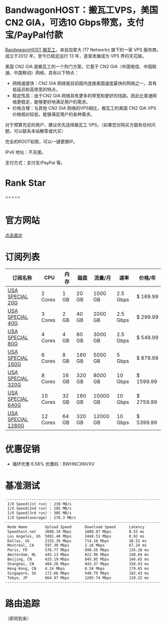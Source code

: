 # BandwagonHOST：搬瓦工VPS，美国CN2 GIA，可选10 Gbps带宽，支付宝/PayPal付款

[BandwagonHOST 搬瓦工](https://bwh81.net/aff.php?aff=66695)，来自加拿大 IT7 Networks 旗下的一家 VPS 服务商，成立于2012 年，至今已稳定运行 13 年，逐渐发展成为 VPS 界的天花板。

美国 CN2 GIA 是搬瓦工的一个热门方案，它基于 CN2 GIA（中国电信、中国联通、中国移动）网络，具有以下特点：

- 网络速度快：CN2 GIA 网络是目前国内连接美国速度最快的网络之一，具有低延迟和高带宽的特点。
- 稳定性高：由于CN2 GIA 网络具有更多的带宽和更好的线路，因此比普通网络更稳定，能够更好地满足用户的需求。
- 价格合理：与其他 CN2 GIA 网络的VPS相比，搬瓦工的美国 CN2 GIA VPS 价格相对较低，能够满足用户的各种需求。

对于预算充足的用户，建议优先选择搬瓦工 VPS。（如果您对购买方面有任何问题，可以联系本站解答或代买）

完全的ROOT权限，可以一键更换IP。

IPv6 地址：不支援。

支付方式：支付宝/PayPal 等。

# Rank Star

⭐⭐⭐⭐⭐

# **官方网站**

[点击直达](https://bwh81.net/aff.php?aff=66695)

# 订阅列表

| 订阅名称 | CPU | 内存 | 磁盘 | 流量/月 | 速率 | 价格/年 |
| --- | --- | --- | --- | --- | --- | --- |
| [USA SPECIAL 20G](https://bwh81.net/aff.php?aff=66695&pid=87) | 2 Cores | 1 GB | 20 GB | 1000 GB | 2.5 Gbps | $ 169.99 |
| [USA SPECIAL 40G](https://bwh81.net/aff.php?aff=66695&pid=88) | 3 Cores | 2 GB | 40 GB | 2000 GB | 2.5 Gbps | $ 299.99 |
| [USA SPECIAL 80G](https://bwh81.net/aff.php?aff=66695&pid=89) | 4 Cores | 4 GB | 80 GB | 3000 GB | 2.5 Gbps | $ 549.99 |
| [USA SPECIAL 160G](https://bwh81.net/aff.php?aff=66695&pid=90) | 6 Cores | 8 GB | 160 GB | 5000 GB | 5 Gbps | $ 879.99 |
| [USA SPECIAL 320G](https://bwh81.net/aff.php?aff=66695&pid=91) | 8 Cores | 16 GB | 320 GB | 8000 GB | 10 Gbps | $ 1599.99 |
| [USA SPECIAL 640G](https://bwh81.net/aff.php?aff=66695&pid=92) | 10 Cores | 32 GB | 160 GB | 10000 GB | 10 Gbps | $ 2759.99 |
| [USA SPECIAL 1280G](https://bwh81.net/aff.php?aff=66695&pid=93) | 12 Cores | 64 GB | 320 GB | 12000 GB | 10 Gbps | $ 5399.99 |

# 优惠促销

- 循环优惠 6.58% 优惠码：BWHNCXNVXV

# 基准测试

```markdown
----------------------------------------------------------------------
 I/O Speed(1st run) : 239 MB/s
 I/O Speed(2nd run) : 285 MB/s
 I/O Speed(3rd run) : 305 MB/s
 I/O Speed(average) : 276.3 MB/s
----------------------------------------------------------------------
 Node Name        Upload Speed      Download Speed      Latency     
 Speedtest.net    3600.34 Mbps      1808.07 Mbps        0.53 ms     
 Los Angeles, US  5001.48 Mbps      2448.51 Mbps        0.92 ms     
 Dallas, US       2155.39 Mbps      714.10 Mbps         28.52 ms    
 Montreal, CA     597.30 Mbps       2.16 Mbps           67.24 ms    
 Paris, FR        576.77 Mbps       898.55 Mbps         135.28 ms   
 Amsterdam, NL    445.13 Mbps       822.96 Mbps         140.84 ms   
 Beijing, CN      425.19 Mbps       845.85 Mbps         166.65 ms   
 Shanghai, CN     484.28 Mbps       843.37 Mbps         158.93 ms   
 Hong Kong, CN    4.24 Mbps         0.58 Mbps           179.65 ms   
 Singapore, SG    172.66 Mbps       548.79 Mbps         182.43 ms   
 Tokyo, JP        664.97 Mbps       1205.74 Mbps        110.32 ms   
----------------------------------------------------------------------
```

# 路由追踪

（即将到来）

